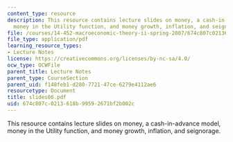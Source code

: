 ```yaml
---
content_type: resource
description: This resource contains lecture slides on money, a cash-in-advance model,
  money in the Utility function, and money growth, inflation, and seignorage.
file: /courses/14-452-macroeconomic-theory-ii-spring-2007/674c807c0213618b99592671bf2b002c_slides06.pdf
file_type: application/pdf
learning_resource_types:
- Lecture Notes
license: https://creativecommons.org/licenses/by-nc-sa/4.0/
ocw_type: OCWFile
parent_title: Lecture Notes
parent_type: CourseSection
parent_uid: f148feb1-d280-7721-47ce-6279e4112ae6
resourcetype: Document
title: slides06.pdf
uid: 674c807c-0213-618b-9959-2671bf2b002c
---
```

This resource contains lecture slides on money, a cash-in-advance model, money in the Utility function, and money growth, inflation, and seignorage.